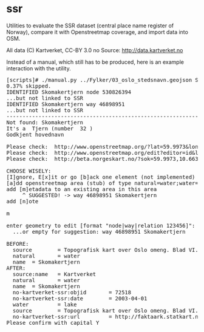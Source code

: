 ssr
===

Utilities to evaluate the SSR dataset (central place name register of Norway), compare it with Openstreetmap coverage, and import data into OSM.

All data (C) Kartverket, CC-BY 3.0 no 
Source: http://data.kartverket.no

Instead of a manual, which still has to be produced, here is an example interaction with the utility.

<pre>
[scripts]# ./manual.py ../Fylker/03_oslo_stedsnavn.geojson Skomakertjern
0.37% skipped.
IDENTIFIED Skomakertjern node 530826394
...but not linked to SSR
IDENTIFIED Skomakertjern way 46898951
...but not linked to SSR
------------------------------------------------------------------------------
Not found: Skomakertjern
It's a  Tjern (number  32 )
Godkjent hovednavn

Please check:  http://www.openstreetmap.org/?lat=59.9973&lon=10.6634&zoom=14&layers=M
Please check:  http://www.openstreetmap.org/edit?editor=id&lat=59.9973&lon=10.6634&zoom=17
Please check:  http://beta.norgeskart.no/?sok=59.9973,10.6634#14/59.9973/10.6634

CHOOSE WISELY:
[I]gnore, E[x]it or go [b]ack one element (not implemented)
[a]dd openstreetmap area (stub) of type natural=water;water=lake
add [m]etadata to an existing area in this area
     ^ SUGGESTED! -> way 46898951 Skomakertjern
add [n]ote

m

enter geometry to edit [format "node|way|relation 123456]":
  ...or empty for suggestion: way 46898951 Skomakertjern

BEFORE:
  source        = Topografisk kart over Oslo omeng. Blad VI. Udgivet af Norges geografiske Opmaaling 1887. Delvis revidert 1910 og 1915.
  natural       = water
  name  = Skomakertjern
AFTER:
  source:name   = Kartverket
  natural       = water
  name  = Skomakertjern
  no-kartverket-ssr:objid       = 72518
  no-kartverket-ssr:date        = 2003-04-01
  water         = lake
  source        = Topografisk kart over Oslo omeng. Blad VI. Udgivet af Norges geografiske Opmaaling 1887. Delvis revidert 1910 og 1915.
  no-kartverket-ssr:url         = http://faktaark.statkart.no/SSRFakta/faktaarkfraobjektid?enhet=72308
Please confirm with capital Y

</pre>
